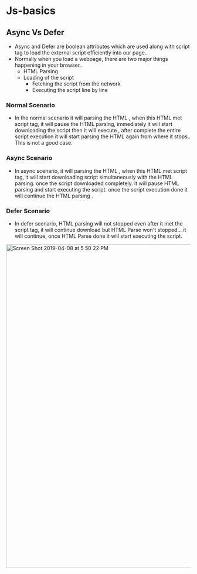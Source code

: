 # Js-basics

## Async Vs Defer
* Async and Defer are boolean attributes which are used along with script tag to load the external script efficiently into our page..
* Normally when you load a webpage, there are two major things happening in your browser..
    * HTML Parsing
    * Loading of the script
        * Fetching the script from the network 
        * Executing the script line by line

### Normal Scenario
* In the normal scenario it will parsing the HTML , when this HTML met script tag, it will pause the HTML parsing, immediately it will start downloading the script then it will execute , after complete the entire script execution it will start parsing the HTML again from where it stops.. This is not a good case.

### Async Scenario
* In async scenario, it will parsing the HTML , when this HTML met script tag, it will start downloading script simultaneously with the HTML parsing. once the script downloaded completely. it will pause HTML parsing and start executing the script. once the script execution done it will continue the HTML parsing .

### Defer Scenario
* In defer scenario, HTML parsing will not stopped even after it met the script tag, it will continue download but HTML Parse won't stopped... it will continue, once HTML Parse done it will start executing the script.

<img width="884" alt="Screen Shot 2019-04-08 at 5 50 22 PM" src="https://user-images.githubusercontent.com/22883945/55728566-eb5abb00-5a31-11e9-91fa-7035ac504fcd.png">
